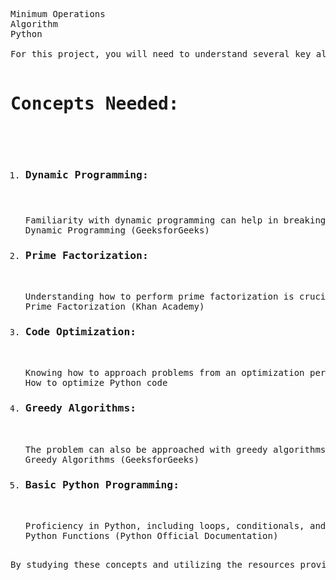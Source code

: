 <pre>
Minimum Operations
Algorithm
Python

For this project, you will need to understand several key algorithmic and mathematical concepts to devise a solution that efficiently calculates the minimum number of operations to achieve a given number of characters using only “Copy All” and “Paste” operations. Here is a list of concepts and resources that will be helpful:

<h1>Concepts Needed:</h1>
<ol>
<li><h3>Dynamic Programming:<h3></li>

Familiarity with dynamic programming can help in breaking down the problem into simpler subproblems and building up the solution.
Dynamic Programming (GeeksforGeeks)
<li><h3>Prime Factorization:</h3></li>

Understanding how to perform prime factorization is crucial since the problem can be reduced to finding the sum of the prime factors of the target number n.
Prime Factorization (Khan Academy)
<li><h3>Code Optimization:</h3></li>

Knowing how to approach problems from an optimization perspective can be useful in finding the most efficient solution.
How to optimize Python code
<li><h3>Greedy Algorithms:</h3></li>

The problem can also be approached with greedy algorithms, choosing the best option at each step.
Greedy Algorithms (GeeksforGeeks)
<li><h3>Basic Python Programming:</h3></li>

Proficiency in Python, including loops, conditionals, and functions, is necessary to implement the solution.
Python Functions (Python Official Documentation)
</ol>
By studying these concepts and utilizing the resources provided, you will be equipped to tackle the “Minimum Operations” problem effectively, applying both mathematical reasoning and programming skills to find the most efficient solution.
</pre>

